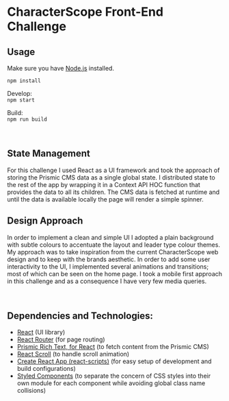 # CharacterScope Front-End Challenge

## Usage

Make sure you have [Node.js](https://nodejs.org/en/) installed.

`npm install`

Develop:<br/>
`npm start`

Build: <br/>
`npm run build`

<br/>

## State Management

For this challenge I used React as a UI framework and took the approach of storing the Prismic CMS data as a single global state. I distributed state to the rest of the app by wrapping it in a Context API HOC function that provides the data to all its children. The CMS data is fetched at runtime and until the data is available locally the page will render a simple spinner.

## Design Approach

In order to implement a clean and simple UI I adopted a plain background with subtle colours to accentuate the layout and leader type colour themes. My approach was to take inspiration from the current CharacterScope web design and to keep with the brands aesthetic. In order to add some user interactivity to the UI, I implemented several animations and transitions; most of which can be seen on the home page. I took a mobile first approach in this challenge and as a consequence I have very few media queries.

<br/>

## Dependencies and Technologies:

- [React](https://reactjs.org/) (UI library)
- [React Router](https://reactrouter.com/) (for page routing)
- [Prismic Rich Text, for React](https://www.npmjs.com/package/prismic-reactjs) (to fetch content from the Prismic CMS)
- [React Scroll](https://www.npmjs.com/package/react-scroll) (to handle scroll animation)
- [Create React App (react-scripts)](https://github.com/facebook/create-react-app) (for easy setup of development and build configurations)
- [Styled Components](https://styled-components.com/) (to separate the concern of CSS styles into their own module for each component while avoiding global class name collisions)
